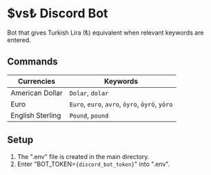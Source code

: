 # $vs₺ Discord Bot 

Bot that gives Turkish Lira (₺) equivalent when relevant keywords are entered.

## Commands

|        Currencies        |Keywords |
|----------------|-------------------------------|
|American Dollar|`Dolar`, `dolar`            |
|Euro          |`Euro`, `euro`, `avro`, `öyro`, `öyrö`, `yöro`            |
|English Sterling          |`Pound`, `pound`|

## Setup

 1. The ".env" file is created in the main directory.  
 2.  Enter "BOT_TOKEN=`{discord_bot_token}`" into ".env".
